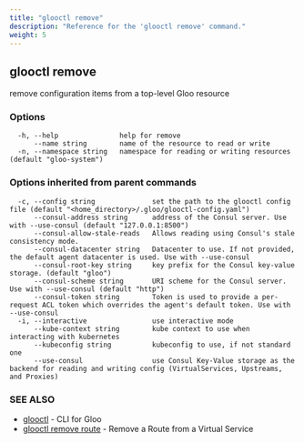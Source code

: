 ```yaml
---
title: "glooctl remove"
description: "Reference for the 'glooctl remove' command."
weight: 5
---
```

## glooctl remove

remove configuration items from a top-level Gloo resource

### Options

```
  -h, --help               help for remove
      --name string        name of the resource to read or write
  -n, --namespace string   namespace for reading or writing resources (default "gloo-system")
```

### Options inherited from parent commands

```
  -c, --config string              set the path to the glooctl config file (default "<home_directory>/.gloo/glooctl-config.yaml")
      --consul-address string      address of the Consul server. Use with --use-consul (default "127.0.0.1:8500")
      --consul-allow-stale-reads   Allows reading using Consul's stale consistency mode.
      --consul-datacenter string   Datacenter to use. If not provided, the default agent datacenter is used. Use with --use-consul
      --consul-root-key string     key prefix for the Consul key-value storage. (default "gloo")
      --consul-scheme string       URI scheme for the Consul server. Use with --use-consul (default "http")
      --consul-token string        Token is used to provide a per-request ACL token which overrides the agent's default token. Use with --use-consul
  -i, --interactive                use interactive mode
      --kube-context string        kube context to use when interacting with kubernetes
      --kubeconfig string          kubeconfig to use, if not standard one
      --use-consul                 use Consul Key-Value storage as the backend for reading and writing config (VirtualServices, Upstreams, and Proxies)
```

### SEE ALSO

* [glooctl](../glooctl)	 - CLI for Gloo
* [glooctl remove route](../glooctl_remove_route)	 - Remove a Route from a Virtual Service

